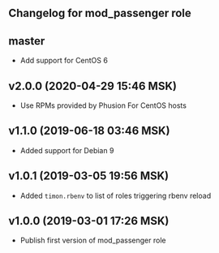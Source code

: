 Changelog for mod_passenger role
--------------------------------

## master

* Add support for CentOS 6

## v2.0.0 (2020-04-29 15:46 MSK)

* Use RPMs provided by Phusion For CentOS hosts

## v1.1.0 (2019-06-18 03:46 MSK)

* Added support for Debian 9

## v1.0.1 (2019-03-05 19:56 MSK)

* Added `timon.rbenv` to list of roles triggering rbenv reload

## v1.0.0 (2019-03-01 17:26 MSK)

* Publish first version of mod_passenger role
